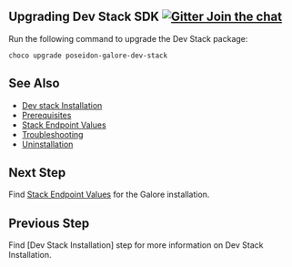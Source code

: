 ## Upgrading Dev Stack SDK [![Gitter Join the chat](https://badges.gitter.im/Join%20Chat.svg)](https://gitter.im/kognifai/Lobby)

Run the following command to upgrade the Dev Stack package:

```
choco upgrade poseidon-galore-dev-stack
```
## See Also
 
- [Dev stack Installation](Installation.md)
- [Prerequisites](Prerequisites.md)
- [Stack Endpoint Values](Stack%20Endpoint%20Values.md)
- [Troubleshooting](Troubleshooting.md)
- [Uninstallation](Uninstallation.md)
 

## Next Step

Find [Stack Endpoint Values](Stack%20Endpoint%20Values.md) for the Galore installation.

## Previous Step

Find [Dev Stack Installation] step for more information on Dev Stack Installation.
